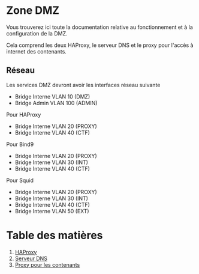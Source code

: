 # Zone DMZ
Vous trouverez ici toute la documentation relative au fonctionnement et à la configuration de la DMZ.

Cela comprend les deux HAProxy, le serveur DNS et le proxy pour l'accès à internet des contenants.

## Réseau
Les services DMZ devront avoir les interfaces réseau suivante
- Bridge Interne VLAN 10 (DMZ)
- Bridge Admin VLAN 100 (ADMIN)

Pour HAProxy
- Bridge Interne VLAN 20 (PROXY)
- Bridge Interne VLAN 40 (CTF)

Pour Bind9
- Bridge Interne VLAN 20 (PROXY)
- Bridge Interne VLAN 30 (INT)
- Bridge Interne VLAN 40 (CTF)

Pour Squid
- Bridge Interne VLAN 20 (PROXY)
- Bridge Interne VLAN 30 (INT)
- Bridge Interne VLAN 40 (CTF)
- Bridge Interne VLAN 50 (EXT)

# Table des matières
1. [HAProxy](haproxy.md)
2. [Serveur DNS](#)
3. [Proxy pour les contenants](#)
